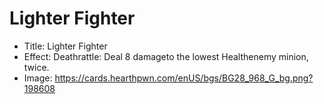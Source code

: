 # Lighter Fighter
- Title:  Lighter Fighter
- Effect:  Deathrattle: Deal 8 damageto the lowest Healthenemy minion, twice.
- Image:  https://cards.hearthpwn.com/enUS/bgs/BG28_968_G_bg.png?198608
